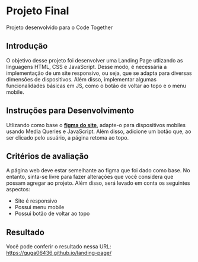 # Projeto Final
Projeto desenvolvido para o Code Together

## Introdução

O objetivo desse projeto foi desenvolver uma Landing Page utlizando as linguagens HTML, CSS e JavaScript. Desse modo, é necessária a implementação de um site responsivo, ou seja, que se adapta para diversas dimensões de dispositivos. Além disso, implementar algumas funcionalidades básicas em JS, como o botão de voltar ao topo e o menu mobile.

## Instruções para Desenvolvimento

Utlizando como base o [**figma do site**](https://www.figma.com/file/Yg9eCmss6HNuoJVZ3gRxAF/PomoBot---Projeto-03?node-id=0%3A1), adapte-o para dispositivos mobiles usando Media Queries e JavaScript. Além disso, adicione um botão que, ao ser clicado pelo usuário, a página retoma ao topo.

## Critérios de avaliação

A página web deve estar semelhante ao figma que foi dado como base. No entanto, sinta-se livre para fazer alterações que você considera que possam agregar ao projeto. Além disso, será levado em conta os seguintes aspectos:

- Site é responsivo
- Possui menu mobile
- Possui botão de voltar ao topo

## Resultado

Você pode conferir o resultado nessa URL: https://guga06436.github.io/landing-page/
